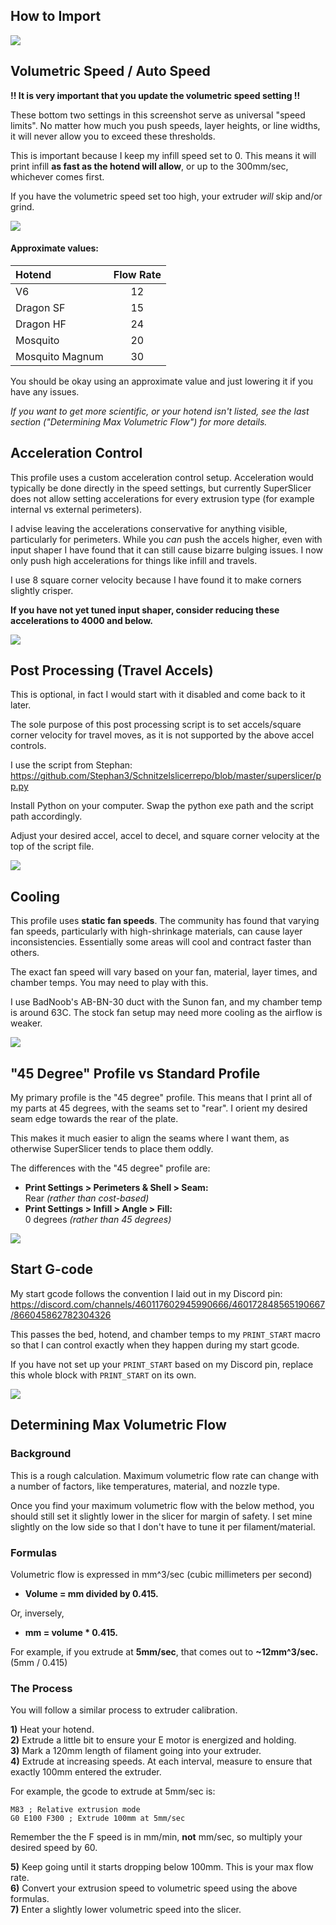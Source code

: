 ## How to Import
![](Images/Import.png)  

## Volumetric Speed / Auto Speed
<b>!! It is very important that you update the volumetric speed setting !!</b>

These bottom two settings in this screenshot serve as universal "speed limits". No matter how much you push speeds, layer heights, or line widths, it will never allow you to exceed these thresholds.

This is important because I keep my infill speed set to 0. This means it will print infill <b>as fast as the hotend will allow</b>, or up to the 300mm/sec, whichever comes first.

If you have the volumetric speed set too high, your extruder *will* skip and/or grind.

![](Images/VolumetricSpeed.png)  

#### Approximate values:

| Hotend     | Flow Rate |
| :---        |    :----:   |
| V6            | 12
| Dragon SF| 15
| Dragon HF| 24
| Mosquito| 20
| Mosquito Magnum| 30

You should be okay using an approximate value and just lowering it if you have any issues. 

<i>If you want to get more scientific, or your hotend isn't listed, see the last section ("Determining Max Volumetric Flow") for more details.</i>

## Acceleration Control

This profile uses a custom acceleration control setup. Acceleration would typically be done directly in the speed settings, but currently SuperSlicer does not allow setting accelerations for every extrusion type (for example internal vs external perimeters).

I advise leaving the accelerations conservative for anything visible, particularly for perimeters. While you *can* push the accels higher, even with input shaper I have found that it can still cause bizarre bulging issues. I now only push high accelerations for things like infill and travels.

I use 8 square corner velocity because I have found it to make corners slightly crisper.

<b>If you have not yet tuned input shaper, consider reducing these accelerations to 4000 and below.</b>

![](Images/AccelControls.png)  


## Post Processing (Travel Accels)
This is optional, in fact I would start with it disabled and come back to it later.

The sole purpose of this post processing script is to set accels/square corner velocity for travel moves, as it is not supported by the above accel controls.

I use the script from Stephan: https://github.com/Stephan3/Schnitzelslicerrepo/blob/master/superslicer/pp.py

Install Python on your computer. Swap the python exe path and the script path accordingly. 

Adjust your desired accel, accel to decel, and square corner velocity at the top of the script file.

![](Images/PostProcessing.png)  

## Cooling

This profile uses <b>static fan speeds</b>. The community has found that varying fan speeds, particularly with high-shrinkage materials, can cause layer inconsistencies. Essentially some areas will cool and contract faster than others.

The exact fan speed will vary based on your fan, material, layer times, and chamber temps. You may need to play with this. 

I use BadNoob's AB-BN-30 duct with the Sunon fan, and my chamber temp is around 63C. The stock fan setup may need more cooling as the airflow is weaker.

![](Images/FanSpeeds.png)  

## "45 Degree" Profile vs Standard Profile

My primary profile is the "45 degree" profile. This means that I print all of my parts at 45 degrees, with the seams set to "rear". I orient my desired seam edge towards the rear of the plate.

This makes it much easier to align the seams where I want them, as otherwise SuperSlicer tends to place them oddly.

The differences with the "45 degree" profile are:
- <b>Print Settings > Perimeters & Shell > Seam:</b> \
Rear <i>(rather than cost-based)</i>
- <b>Print Settings > Infill > Angle > Fill:</b> \
0 degrees <i>(rather than 45 degrees)</i>

![](Images/45DegreePlate.png)  

## Start G-code
My start gcode follows the convention I laid out in my Discord pin: https://discord.com/channels/460117602945990666/460172848565190667/866045862782304326

This passes the bed, hotend, and chamber temps to my `PRINT_START` macro so that I can control exactly when they happen during my start gcode.

If you have not set up your `PRINT_START` based on my Discord pin, replace this whole block with `PRINT_START` on its own.

![](Images/StartGcode.png)  

## Determining Max Volumetric Flow

### Background

This is a rough calculation. Maximum volumetric flow rate can change with a number of factors, like temperatures, material, and nozzle type.

Once you find your maximum volumetric flow with the below method, you should still set it slightly lower in the slicer for margin of safety. I set mine slightly on the low side so that I don't have to tune it per filament/material.

### Formulas

Volumetric flow is expressed in mm^3/sec (cubic millimeters per second)

- <b>Volume = mm divided by 0.415.</b>

Or, inversely, 

- <b>mm = volume * 0.415.</b>

For example, if you extrude at <b>5mm/sec</b>, that comes out to <b>~12mm^3/sec.</b> (5mm / 0.415)

### The Process
You will follow a similar process to extruder calibration. 

<b>1)</b> Heat your hotend. \
<b>2)</b> Extrude a little bit to ensure your E motor is energized and holding.\
<b>3)</b> Mark a 120mm length of filament going into your extruder.\
<b>4)</b> Extrude at increasing speeds. At each interval, measure to ensure that exactly 100mm entered the extruder.

For example, the gcode to extrude at 5mm/sec is:
```
M83 ; Relative extrusion mode
G0 E100 F300 ; Extrude 100mm at 5mm/sec
```
Remember the the F speed is in mm/min, <b>not</b> mm/sec, so multiply your desired speed by 60.

<b>5)</b> Keep going until it starts dropping below 100mm. This is your max flow rate. \
<b>6)</b> Convert your extrusion speed to volumetric speed using the above formulas. \
<b>7)</b> Enter a slightly lower volumetric speed into the slicer.

